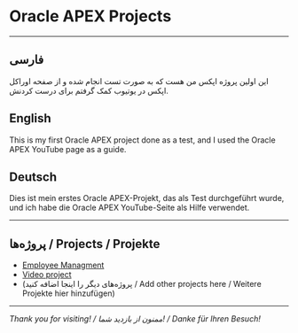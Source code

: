 # Oracle APEX Projects

---

## فارسی
این اولین پروژه اپکس من هست که به صورت تست انجام شده و از صفحه اوراکل اپکس در یوتیوب کمک گرفتم برای درست کردنش.

## English
This is my first Oracle APEX project done as a test, and I used the Oracle APEX YouTube page as a guide.

## Deutsch
Dies ist mein erstes Oracle APEX-Projekt, das als Test durchgeführt wurde, und ich habe die Oracle APEX YouTube-Seite als Hilfe verwendet.

---

## پروژه‌ها / Projects / Projekte

- [Employee Managment](./Employee%20Managment)  
- [Video project](./Video%20project)  
- (پروژه‌های دیگر را اینجا اضافه کنید / Add other projects here / Weitere Projekte hier hinzufügen)

---

*Thank you for visiting! / ممنون از بازدید شما! / Danke für Ihren Besuch!*
